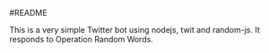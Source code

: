 #README

This is a very simple Twitter bot using nodejs, twit and random-js. It responds to Operation Random Words.